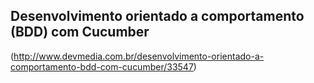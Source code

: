 ## Desenvolvimento orientado a comportamento (BDD) com Cucumber

(http://www.devmedia.com.br/desenvolvimento-orientado-a-comportamento-bdd-com-cucumber/33547)
